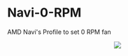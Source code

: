 # Navi-0-RPM
AMD Navi's Profile to set 0 RPM fan

<p align="center">
<img src="https://1.bp.blogspot.com/-x4baeDP-5EE/X6K6KttvifI/AAAAAAAAEqk/o__t-XC8uSAZaRqtt8_n5pgCuECxfBLmwCLcBGAsYHQ/s0/Screenshot%2B%252826%2529.png"/>
</p>
